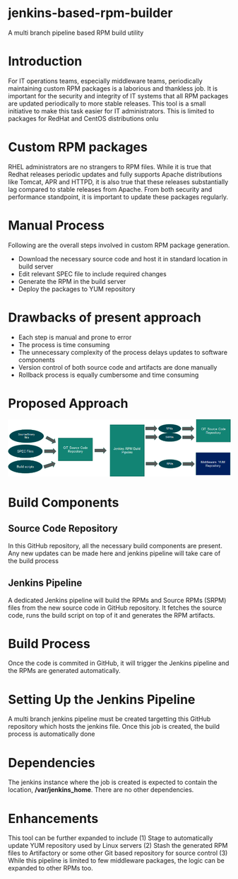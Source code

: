 # jenkins-based-rpm-builder
A multi branch pipeline based RPM build utility

# Introduction
For IT operations teams, especially middleware teams, periodically maintaining custom RPM packages is a laborious and thankless job. It is important for the security and integrity of IT systems that all RPM packages are updated periodically to more stable releases. This tool is a small initiative to make this task easier for IT administrators. This is limited to packages for RedHat and CentOS distributions onlu

# Custom RPM packages
RHEL administrators are no strangers to RPM files. While it is true that Redhat releases periodic updates and fully supports Apache distributions like Tomcat, APR and HTTPD, it is also true that these releases substantially lag compared to stable releases from Apache. From both security and performance standpoint, it is important to update these packages regularly.

# Manual Process
Following are the overall steps involved in custom RPM package generation.

- Download the necessary source code and host it in standard location in build server
- Edit relevant SPEC file to include required changes 
- Generate the RPM in the build server
- Deploy the packages to YUM repository

# Drawbacks of present approach
- Each step is manual and prone to error
- The process is time consuming
- The unnecessary complexity of the process delays updates to software components
- Version control of both source code and artifacts are done manually
- Rollback process is equally cumbersome and time consuming

# Proposed Approach

![Architecture](https://github.com/senthilmnathan/jenkins-based-rpm-builder/blob/master/architecture.png)

# Build Components
## Source Code Repository
In this GitHub repository, all the necessary build components are present. Any new updates can be made here and jenkins pipeline will take care of the build process

## Jenkins Pipeline
A dedicated Jenkins pipeline will build the RPMs and Source RPMs (SRPM) files from the new source code in GitHub repository. It fetches the source code, runs the build script on top of it and generates the RPM artifacts.

# Build Process
Once the code is commited in GitHub, it will trigger the Jenkins pipeline and the RPMs are generated automatically. 

# Setting Up the Jenkins Pipeline
A multi branch jenkins pipeline must be created targetting this GitHub repository which hosts the jenkins file. Once this job is created, the build process is automatically done

# Dependencies
The jenkins instance where the job is created is expected to contain the location, **/var/jenkins_home**. There are no other dependencies.

# Enhancements
This tool can be further expanded to include
(1) Stage to automatically update YUM repository used by Linux servers
(2) Stash the generated RPM files to Artifactory or some other Git based repository for source control
(3) While  this pipeline is limited to few middleware packages, the logic can be expanded to other RPMs too.




